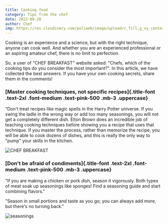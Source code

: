 ```yaml
---
title: Cooking food
category: Tips from the chef
date: 2022-09-20
author: Chef
img: https://res.cloudinary.com/poliweb/image/upload/c_fill,g_xy_center,h_380,w_1740,y_220/v1663917404/CHEF%20BREAKFAST/pexels-photo-3217146_bjfmpu.webp
---
```


Cooking is an experience and a science, but with the right technique, anyone can cook well. And whether you are an experienced professional or an aspiring amateur chef, there is no limit to perfection.
<!-- more -->
So, a user of "CHEF BREAKFAST" website asked: "Chefs, which of the cooking tips do you consider the most important?". In this article, we have collected the best answers. If you have your own cooking secrets, share them in the comments!

### [Master cooking techniques, not specific recipes]{.title-font .text-2xl .font-medium .text-pink-500 .mb-3 .uppercase}

“Don't treat recipes like magic spells in the Harry Potter universe. If you swing the ladle in the wrong way or add too many seasonings, you will not get a completely different dish. Elton Brown does an incredible job of teaching cooking techniques before showing you a recipe that uses that technique. If you master the process, rather than memorize the recipe, you will be able to cook dozens of dishes, and this is really the only way to "pump" your skills in the kitchen.

![CHEF BREAKFAST](https://res.cloudinary.com/poliweb/image/upload/c_fill,g_south,h_800,w_1000/v1662956031/CHEF%20BREAKFAST/photo-1532635211-8ec15f2ce05c_v5zx8d.webp)


### [Don't be afraid of condiments]{.title-font .text-2xl .font-medium .text-pink-500 .mb-3 .uppercase}

“If you are making a chicken or pork dish, season it vigorously. Both types of meat soak up seasonings like sponges! Find a seasoning guide and start combining flavors."

"Season in small portions and taste as you go; you can always add more, but there's no turning back."

![seasonings](https://res.cloudinary.com/poliweb/image/upload/c_fill,g_center,w_1000/v1663918065/CHEF%20BREAKFAST/pexels-photo-678414_dhdjdz.webp)